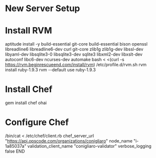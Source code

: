 New Server Setup
================

Install RVM
===========
aptitude install -y build-essential git-core build-essential bison openssl libreadline6 libreadline6-dev curl git-core zlib1g zlib1g-dev libssl-dev libyaml-dev libsqlite3-0 libsqlite3-dev sqlite3 libxml2-dev libxslt-dev autoconf libc6-dev ncurses-dev automake
bash < <(curl -s https://rvm.beginrescueend.com/install/rvm)
/etc/profile.d/rvm.sh
rvm install ruby-1.9.3
rvm --default use ruby-1.9.3

Install Chef
============
gem install chef ohai

Configure Chef
==============
/bin/cat <<END > /etc/chef/client.rb
chef_server_url          "https://api.opscode.com/organizations/conigliaro"
node_name                "i-1a85037a"
validation_client_name   "conigliaro-validator"
verbose_logging          false
END
